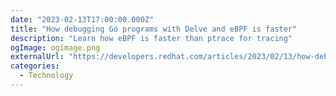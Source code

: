 ```yaml
---
date: "2023-02-13T17:00:00.000Z"
title: "How debugging Go programs with Delve and eBPF is faster"
description: "Learn how eBPF is faster than ptrace for tracing"
ogImage: ogimage.png
externalUrl: "https://developers.redhat.com/articles/2023/02/13/how-debugging-go-programs-delve-and-ebpf-faster#"
categories:
  - Technology
---
```

